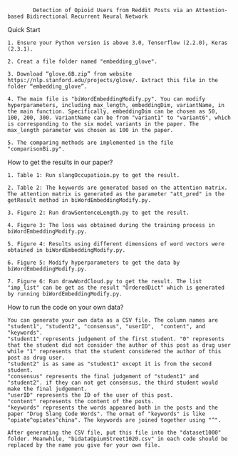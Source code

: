 			Detection of Opioid Users from Reddit Posts via an Attention-based Bidirectional Recurrent Neural Network

Quick Start

	1. Ensure your Python version is above 3.0, Tensorflow (2.2.0), Keras (2.3.1).
	
	2. Creat a file folder named "embedding_glove".
	
	3. Download “glove.6B.zip” from website https://nlp.stanford.edu/projects/glove/. Extract this file in the folder “embedding_glove”.
	
	4. The main file is "biWordEmbeddingModify.py". You can modify hyperparameters, including max_length, embeddingDim, variantName, in the main function. Specifically, embeddingDim can be chosen as 50, 100, 200, 300. VariantName can be from "variant1" to "variant6", which is corresponding to the six model variants in the paper. The max_length parameter was chosen as 100 in the paper.
	
	5. The comparing methods are implemented in the file "comparisonBi.py".

How to get the results in our paper?

    1. Table 1: Run slangOccupatioin.py to get the result.

    2. Table 2: The keywords are generated based on the attention matrix. The attention matrix is generated as the parameter "att_pred" in the getResult method in biWordEmbeddingModify.py.
    
    3. Figure 2: Run drawSentenceLength.py to get the result.

    4. Figure 3: The loss was obtained during the training process in biWordEmbeddingModify.py.

    5. Figure 4: Results using different dimensions of word vectors were obtained in biWordEmbeddingModify.py.
    
    6. Figure 5: Modify hyperparameters to get the data by biWordEmbeddingModify.py.

    7. Figure 6: Run drawWordCloud.py to get the result. The list "imp_list" can be get as the result "OrderedDict" which is generated by running biWordEmbeddingModify.py.
    
How to run the code on your own data?

    You can generate your own data as a CSV file. The column names are "student1", "student2", "consensus", "userID",  "content", and "keywords".
    "student1" represents judgement of the first student. "0" represents that the student did not consider the author of this post as drug user while "1" represents that the student considered the author of this post as drug user.
    "student2" is as same as "student1" except it is from the second student.
    "consensus" represents the final judgement of "student1" and "student2". if they can not get consensus, the third student would make the final judgement.
    "userID" represents the ID of the user of this post.
    "content" represents the content of the posts.
    "keywords" represents the words appeared both in the posts and the paper "Drug Slang Code Words". The ormat of "keywords" is like "opiate^opiates^china". The keywords are joined together using "^".
    
    After generating the CSV file, put this file into the "dataset1000" folder. Meanwhile, "bidataOpiumStreet1020.csv" in each code should be replaced by the name you give for your own file.
